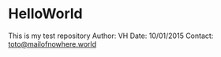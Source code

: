 # HelloWorld
This is my test repository
Author: VH
Date: 10/01/2015
Contact: toto@mailofnowhere.world